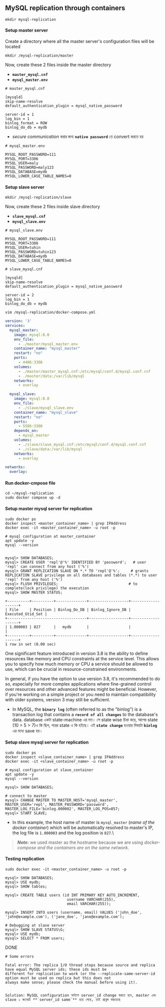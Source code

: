 ## MySQL replication through containers

```
mkdir mysql-replication
```

#### Setup master server

Create a directory where all the master server's configuration files will be located

```
mkdir /mysql-replication/master
```

Now, create these 2 files inside the master directory 
- **`master_mysql.cnf`**
- **`mysql_master.env`**

```
# master_mysql.cnf

[mysqld]
skip-name-resolve
default_authentication_plugin = mysql_native_password

server-id = 1
log_bin = 1
binlog_format = ROW
binlog_do_db = mydb
```
- _secure communication_ করার জন্য **`native password`** তে convert করতে হয়

```
# mysql_master.env

MYSQL_ROOT_PASSWORD=111
MYSQL_PORT=3306
MYSQL_USER=maly
MYSQL_PASSWORD=maly123
MYSQL_DATABASE=mydb
MYSQL_LOWER_CASE_TABLE_NAMES=0
```

#### Setup slave server


```
mkdir /mysql-replication/slave
```

Now, create these 2 files inside slave directory 
- **`slave_mysql.cnf`**
- **`mysql_slave.env`**



```
# mysql_slave.env

MYSQL_ROOT_PASSWORD=111
MYSQL_PORT=3306
MYSQL_USER=tuhin
MYSQL_PASSWORD=tuhin123
MYSQL_DATABASE=mydb
MYSQL_LOWER_CASE_TABLE_NAMES=0
```

```
# slave_mysql.cnf

[mysqld]
skip-name-resolve
default_authentication_plugin = mysql_native_password

server-id = 2
log_bin = 1
binlog_do_db = mydb
```

```
vim /mysql-replication/docker-compose.yml
```


```yml
version: '3'
services:
  mysql_master:
    image: mysql:8.0
    env_file:
      - ./master/mysql_master.env
    container_name: "mysql_master"
    restart: "no"
    ports:
      - 4406:3306
    volumes:
      - ./master/master_mysql.cnf:/etc/mysql/conf.d/mysql.conf.cnf
      - ./master/data:/var/lib/mysql
    networks:
      - overlay

  mysql_slave:
    image: mysql:8.0
    env_file:
      - ./slave/mysql_slave.env
    container_name: "mysql_slave"
    restart: "no"
    ports:
      - 5506:3306
    depends_on:
      - mysql_master
    volumes:
      - ./slave/slave_mysql.cnf:/etc/mysql/conf.d/mysql.conf.cnf
      - ./slave/data:/var/lib/mysql
    networks:
      - overlay

networks:
  overlay:
```
#### Run docker-cmpose file

```
cd ~/mysql-replication
sudo docker compose up -d
```

#### Setup master mysql server for replication

```
sudo docker ps 
docker inspect <master_container_name> | grep IPAddress
docker exec -it <master_container_name> -u root -p
```
```
# mysql configuration at master_container
apt update -y
mysql --version


mysql> SHOW DATABASES;
mysql> CREATE USER 'repl'@'%' IDENTIFIED BY 'password';   # user 'repl' can connect from any host ('%')
mysql> GRANT REPLICATION SLAVE ON *.* TO 'repl'@'%';     # grants REPLICATION SLAVE privilege on all databases and tables (*.*) to user 'repl' from any host ('%')
mysql> FLUSH PRIVILEGES;                                # to complete(lock privilege) the execution
mysql> SHOW MASTER STATUS;
```
```
+----------+----------+--------------+------------------+-------------------+
| File     | Position | Binlog_Do_DB | Binlog_Ignore_DB | Executed_Gtid_Set |
+------------------------------------+------------------+-------------------+
| 1.000003 | 827      |   mydb       |                  |                   |
+----------+----------+--------------+------------------+-------------------+
1 row in set (0.00 sec)
```




One significant feature introduced in version 3.8 is the ability to define resources like memory and CPU constraints at the service level. This allows you to specify how much memory or CPU a service should be allowed to use, which can be crucial in resource-constrained environments.

In general, if you have the option to use version 3.8, it's recommended to do so, especially for more complex applications where fine-grained control over resources and other advanced features might be beneficial. However, if you're working on a simple project or you need to maintain compatibility with older systems, version 3 may still be sufficient.



- In MySQL, the **`binary log`** (often referred to as the "binlog") is a transaction log that contains a **`record of all changes`** to the database's data. database একটা state-machine এর মত। সে state wise চিন্তা করে, আগের state (10 > 5 > 7)এ কি ছিল, পরের state এ কি হইছে। এই **`state change`** হওয়ার বিষয়টা **`binlog`** এর মধ্যে save হয়। 


#### Setup slave mysql server for replication



```
sudo docker ps 
docker inspect <slave_container_name> | grep IPAddress
docker exec -it <slave_container_name> -u root -p

# mysql configuration at slave_container
apt update -y
mysql --version

mysql> SHOW DATABASES;

# connect to master
mysql> CHANGE MASTER TO MASTER_HOST='mysql_master', MASTER_USER='repl', MASTER_PASSWORD='password', MASTER_LOG_FILE='binlog.000002', MASTER_LOG_POS=857;
mysql> START SLAVE;
```

- In this example, the host name of master is `mysql_master` (_name of the docker container_) which will be automatically resolved to master's IP, the log file is `1.000003` and the log position is `827`.\

> **_Note_:** we used master as the hostname because we are using _docker-compose and the containers are on the same network_.


#### Testing replication


```
sudo docker exec -it <master_container_name> -u root -p

mysql> SHOW DATABASES;
mysql> USE mydb;
mysql> SHOW tables;

mysql> CREATE TABLE users (id INT PRIMARY KEY AUTO_INCREMENT,
                            username VARCHAR(255),
                            email VARCHAR(255));

mysql> INSERT INTO users (username, email) VALUES ('john_doe', 'john@example.com'), ('jane_doe', 'jane@example.com');
```

```
# Debugging at slave server
mysql> SHOW SLAVE STATUS\G;
mysql> USE mydb;
mysql> SELECT * FROM users;
```

DONE

```
# Some errors 

Fatal error: The replica I/O thread stops because source and replica have equal MySQL server ids; these ids must be
different for replication to work (or the --replicate-same-server-id option must be used on replica but this does not
always make sense; please check the manual before using it).


Solution: MySQL configuration ফাইলে server_id change করতে হবে, master এবং slave ২ জনেরই **`server_id same`** হয়ে গেছে, তাই প্রব্লেম করতেছে 
```